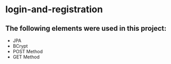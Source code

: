 # login-and-registration
## The following elements were used in this project:
- JPA
- BCrypt
- POST Method
- GET Method
